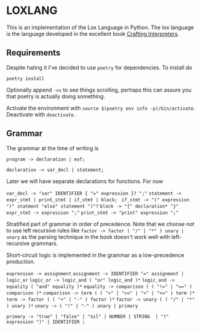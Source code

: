 # LOXLANG
This is an implementation of the Lox Language in Python. The lox language is the language developed in the excellent book [Crafting Interpreters](https://www.craftinginterpreters.com/). 

## Requirements 
Despite hating it I've decided to use `poetry` for dependencies. To install do

`poetry install` 

Optionally append `-vv` to see things scrolling, perhaps this can assure you that poetry is actually doing something.

Activate the environment with `source $(poetry env info -p)/bin/activate`. Deactivate with `deactivate`.


## Grammar
The grammar at the time of writing is 

`program -> declaration | eof;`

`declaration -> var_decl | statement;`

Later we will have separate declarations for functions. For now 

`var_decl -> "var" IDENTIFIER { "=" expression }? ";"`
`statement -> expr_stmt | print_stmt | if_stmt | block; `
`if_stmt -> "(" expression ")" statment "else" statement ")"?`
`block -> "{" declaration* "}"`
`expr_stmt -> expression ";"`
`print_stmt -> "print" expression ";"`


Stratified part of grammar in order of precedence. Note that we choose not to use 
left recursive rules like `factor -> factor ( "/" | "*" ) unary | unary` as the 
parsing technique in the book doesn't work well with left-recursive grammars.

Short-circuit logic is implemented in the grammar as a low-precedence production.

`expression -> assignment`
`assignment -> IDENTIFIER "=" assignment | logic_or`
`logic_or -> logic_and ( "or" logic_and )*`
`logic_and -> equality ( "and" equality )*`
`equality -> comparison ( ( "!=" | "==" ) comparison )*`
`comparison -> term ( ( ">" | ">=" | "<" | "<=" ) term )*`
`term -> factor ( ( "+" | "-" ) factor )*`
`factor -> unary ( ( "/" | "*" ) unary )*`
`unary -> ( "!" | "-" ) unary | primary`

`primary -> "true" | "false" | "nil" | NUMBER | STRING 
            | "(" expression ")" | IDENTIFIER ;`

